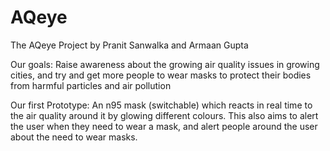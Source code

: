 # AQeye
The AQeye Project by Pranit Sanwalka and Armaan Gupta

Our goals:
Raise awareness about the growing air quality issues in growing cities, and try and get more people to wear masks to protect their bodies from harmful particles and air pollution

Our first Prototype:
An n95 mask (switchable) which reacts in real time to the air quality around it by glowing different colours. This also aims to alert the user when they need to wear a mask, and alert people around the user about the need to wear masks.
